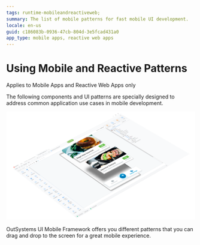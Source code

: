 ```yaml
---
tags: runtime-mobileandreactiveweb;  
summary: The list of mobile patterns for fast mobile UI development.
locale: en-us
guid: c186083b-0936-47cb-804d-3e5fcad431a0
app_type: mobile apps, reactive web apps
---
```


# Using Mobile and Reactive Patterns

<div class="info" markdown="1">

Applies to Mobile Apps and Reactive Web Apps only

</div>

The following components and UI patterns are specially designed to address common application use cases in mobile development.

![](images/UI_Mobile_Patterns_1.png)

OutSystems UI Mobile Framework offers you different patterns that you can drag and drop to the screen for a great mobile experience.
